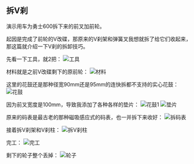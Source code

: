 ## 拆V刹
演示用车为勇士600拆下来的前叉加前轮。

起因是完成了前轮的V改碟，那原来的V刹架和弹簧叉我想就拆了给它们收起来，那这篇就介绍一下V刹的拆卸技巧。

先看一下工具，就2把：
![工具](../images/0-维修自行车/18-拆V刹/工具.webp)

材料就是之前V改碟剩下的原前轮：
![材料](../images/0-维修自行车/18-拆V刹/材料.webp)

这里的花鼓还是那种径宽90mm还是95mm的连快拆都不支持的实心花鼓：
![花鼓](../images/0-维修自行车/18-拆V刹/花鼓.webp)

因为前叉宽度是100mm，导致我添加了各种各样的垫片：
![花鼓1](../images/0-维修自行车/18-拆V刹/花鼓1.webp)
![垫片](../images/0-维修自行车/18-拆V刹/垫片.webp)

原来的码表是最古老的那种磁吸感应式的码表，也一并拆下来收好：
![拆码表](../images/0-维修自行车/18-拆V刹/拆码表.webp)

接着拆V刹架和V刹柱：
![拆V刹柱](../images/0-维修自行车/18-拆V刹/拆V刹柱.webp)

完工：
![完工](../images/0-维修自行车/18-拆V刹/完工.webp)

剩下的轮子整个丢掉：
![轮子](../images/0-维修自行车/18-拆V刹/轮子.webp)